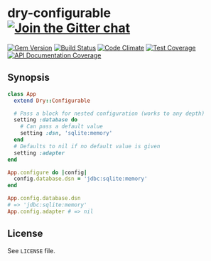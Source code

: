 [gitter]: https://gitter.im/dry-rb/chat
[gem]: https://rubygems.org/gems/dry-configurable
[travis]: https://travis-ci.org/dry-rb/dry-configurable
[code_climate]: https://codeclimate.com/github/dry-rb/dry-configurable
[inch]: http://inch-ci.org/github/dry-rb/dry-configurable

# dry-configurable [![Join the Gitter chat](https://badges.gitter.im/Join%20Chat.svg)][gitter]

[![Gem Version](https://img.shields.io/gem/v/dry-configurable.svg)][gem]
[![Build Status](https://img.shields.io/travis/dry-rb/dry-configurable.svg)][travis]
[![Code Climate](https://img.shields.io/codeclimate/github/dry-rb/dry-configurable.svg)][code_climate]
[![Test Coverage](https://img.shields.io/codeclimate/coverage/github/dry-rb/dry-configurable.svg)][code_climate]
[![API Documentation Coverage](http://inch-ci.org/github/dry-rb/dry-configurable.svg)][inch]

## Synopsis

```ruby
class App
  extend Dry::Configurable

  # Pass a block for nested configuration (works to any depth)
  setting :database do
    # Can pass a default value
    setting :dsn, 'sqlite:memory'
  end
  # Defaults to nil if no default value is given
  setting :adapter
end

App.configure do |config|
  config.database.dsn = 'jdbc:sqlite:memory'
end

App.config.database.dsn
# => 'jdbc:sqlite:memory'
App.config.adapter # => nil
```

## License

See `LICENSE` file.
